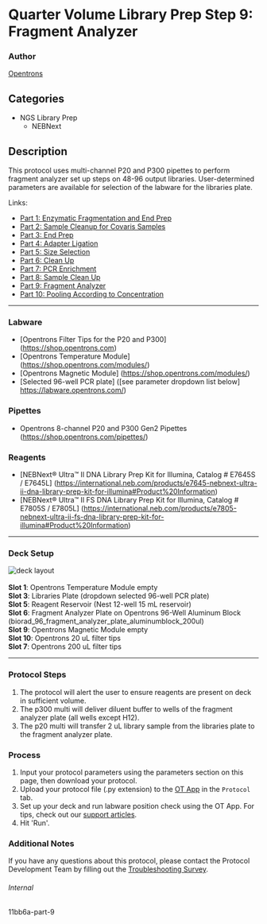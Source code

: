 # Quarter Volume Library Prep Step 9: Fragment Analyzer

### Author
[Opentrons](https://opentrons.com/)


## Categories
* NGS Library Prep
	* NEBNext

## Description
This protocol uses multi-channel P20 and P300 pipettes to perform fragment analyzer set up steps on 48-96 output libraries. User-determined parameters are available for selection of the labware for the libraries plate.

Links:
* [Part 1: Enzymatic Fragmentation and End Prep](http://protocols.opentrons.com/protocol/11bb6a)
* [Part 2: Sample Cleanup for Covaris Samples](http://protocols.opentrons.com/protocol/11bb6a-part-2)
* [Part 3: End Prep](http://protocols.opentrons.com/protocol/11bb6a-part-3)
* [Part 4: Adapter Ligation](http://protocols.opentrons.com/protocol/11bb6a-part-4)
* [Part 5: Size Selection](http://protocols.opentrons.com/protocol/11bb6a-part-5)
* [Part 6: Clean Up](http://protocols.opentrons.com/protocol/11bb6a-part-6)
* [Part 7: PCR Enrichment](http://protocols.opentrons.com/protocol/11bb6a-part-7)
* [Part 8: Sample Clean Up](http://protocols.opentrons.com/protocol/11bb6a-part-8)
* [Part 9: Fragment Analyzer](http://protocols.opentrons.com/protocol/11bb6a-part-9)
* [Part 10: Pooling According to Concentration](http://protocols.opentrons.com/protocol/11bb6a-part-10)

---


### Labware
* [Opentrons Filter Tips for the P20 and P300] (https://shop.opentrons.com)
* [Opentrons Temperature Module] (https://shop.opentrons.com/modules/)
* [Opentrons Magnetic Module] (https://shop.opentrons.com/modules/)
* [Selected 96-well PCR plate] ([see parameter dropdown list below] https://labware.opentrons.com/)


### Pipettes
* Opentrons 8-channel P20 and P300 Gen2 Pipettes (https://shop.opentrons.com/pipettes/)

### Reagents
* [NEBNext® Ultra™ II DNA Library Prep Kit for Illumina, Catalog # E7645S / E7645L] (https://international.neb.com/products/e7645-nebnext-ultra-ii-dna-library-prep-kit-for-illumina#Product%20Information)
* [NEBNext® Ultra™ II FS DNA Library Prep Kit for Illumina, Catalog # E7805S / E7805L] (https://international.neb.com/products/e7805-nebnext-ultra-ii-fs-dna-library-prep-kit-for-illumina#Product%20Information)

---

### Deck Setup
![deck layout](https://opentrons-protocol-library-website.s3.amazonaws.com/custom-README-images/11bb6a/screenshot9-deck-corrected.png)
</br>
</br>
**Slot 1**: Opentrons Temperature Module empty </br>
**Slot 3**: Libraries Plate (dropdown selected 96-well PCR plate) </br>
**Slot 5**: Reagent Reservoir (Nest 12-well 15 mL reservoir) </br>
**Slot 6**: Fragment Analyzer Plate on Opentrons 96-Well Aluminum Block (biorad_96_fragment_analyzer_plate_aluminumblock_200ul) </br>
**Slot 9**: Opentrons Magnetic Module empty </br>
**Slot 10**: Opentrons 20 uL filter tips </br>
**Slot 7**: Opentrons 200 uL filter tips </br>


---

### Protocol Steps
1. The protocol will alert the user to ensure reagents are present on deck in sufficient volume.
2. The p300 multi will deliver diluent buffer to wells of the fragment analyzer plate (all wells except H12).
3. The p20 multi will transfer 2 uL library sample from the libraries plate to the fragment analyzer plate.

### Process
1. Input your protocol parameters using the parameters section on this page, then download your protocol.
2. Upload your protocol file (.py extension) to the [OT App](https://opentrons.com/ot-app) in the `Protocol` tab.
3. Set up your deck and run labware position check using the OT App. For tips, check out our [support articles](https://support.opentrons.com/en/collections/1559720-guide-for-getting-started-with-the-ot-2).
4. Hit 'Run'.

### Additional Notes
If you have any questions about this protocol, please contact the Protocol Development Team by filling out the [Troubleshooting Survey](https://protocol-troubleshooting.paperform.co/).

###### Internal
11bb6a-part-9
